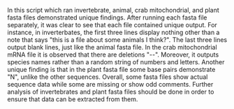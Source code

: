 In this script which ran invertebrate, animal, crab mitochondrial, and plant fasta files demonstrated unique findings. After running each fasta file separately, it was clear to see that each file contained unique output. For instance, in inverterbates, the first three lines display nothing other than a note that says "this is a file about some animals I think?". The last three lines output blank lines, just like the animal fasta file. In the crab mitochondrial mRNA file it is observed that there are deletions "--". Moreover, it outputs species names rather than a random string of numbers and letters. Another unique finding is that in the plant fasta file some base pairs demonstrate "N", unlike the other sequences. Overall, some fasta files show actual sequence data while some are missing or show odd comments. Further analysis of invertebrates and plant fasta files should be done in order to ensure that data can be extracted from them.    
